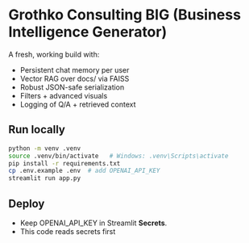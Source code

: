 # Grothko Consulting BIG (Business Intelligence Generator)

A fresh, working build with:
- Persistent chat memory per user
- Vector RAG over docs/ via FAISS
- Robust JSON-safe serialization
- Filters + advanced visuals
- Logging of Q/A + retrieved context

## Run locally
```bash
python -m venv .venv
source .venv/bin/activate   # Windows: .venv\Scripts\activate
pip install -r requirements.txt
cp .env.example .env  # add OPENAI_API_KEY
streamlit run app.py
```

## Deploy
- Keep OPENAI_API_KEY in Streamlit **Secrets**.
- This code reads secrets first
